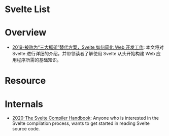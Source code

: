 # Svelte List

# Overview

- [2019-被称为“三大框架”替代方案，Svelte 如何简化 Web 开发工作](https://mp.weixin.qq.com/s/5Y822yLWy0Kp-OqgyQx7NQ): 本文将对 Svelte 进行详细的介绍，并带领读者了解使用 Svelte 从头开始构建 Web 应用程序所需的基础知识。

# Resource

# Internals

- [2020-The Svelte Compiler Handbook](https://lihautan.com/the-svelte-compiler-handbook/): Anyone who is interested in the Svelte compilation process, wants to get started in reading Svelte source code.
